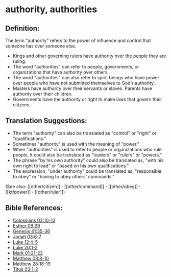 # authority, authorities #

## Definition: ##

The term "authority" refers to the power of influence and control that someone has over someone else.

 * Kings and other governing rulers have authority over the people they are ruling.
 * The word "authorities" can refer to people, governments, or organizations that have authority over others. 
 * The word "authorities" can also refer to spirit beings who have power over people who have not submitted themselves to God’s authority.
 * Masters have authority over their servants or slaves. Parents have authority over their children.
 * Governments have the authority or right to make laws that govern their citizens.

## Translation Suggestions: ##

 * The term "authority" can also be translated as "control" or "right" or "qualifications."
 * Sometimes "authority" is used with the meaning of "power."
 * When "authorities" is used to refer to people or organizations who rule people, it could also be translated as "leaders" or "rulers" or "powers."
 * The phrase "by his own authority" could also be translated as, "with his own right to lead" or "based on his own qualifications."
 * The expression, "under authority" could be translated as, "responsible to obey" or "having to obey others' commands."

(See also: [[other/citizen]] **·** [[other/command]] **·** [[other/obey]] **·** [[kt/power]] **·** [[other/ruler]])

## Bible References: ##

* [Colossians 02:10-12](en/tn/col/help/02/10)
* [Esther 09:29](en/tn/est/help/09/29)
* [Genesis 41:35-36](en/tn/gen/help/41/35)
* [Jonah 03:6-7](en/tn/jon/help/03/06)
* [Luke 12:4-5](en/tn/luk/help/12/04)
* [Luke 20:1-2](en/tn/luk/help/20/01)
* [Mark 01:21-22](en/tn/mrk/help/01/21)
* [Matthew 08:8-10](en/tn/mat/help/08/08)
* [Matthew 28:18-19](en/tn/mat/help/28/18)
* [Titus 03:1-2](en/tn/tit/help/03/01)